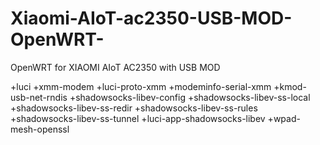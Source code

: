 # Xiaomi-AIoT-ac2350-USB-MOD-OpenWRT-
OpenWRT for XIAOMI AIoT AC2350 with USB MOD

+luci
+xmm-modem
+luci-proto-xmm
+modeminfo-serial-xmm
+kmod-usb-net-rndis
+shadowsocks-libev-config
+shadowsocks-libev-ss-local
+shadowsocks-libev-ss-redir
+shadowsocks-libev-ss-rules
+shadowsocks-libev-ss-tunnel
+luci-app-shadowsocks-libev
+wpad-mesh-openssl
